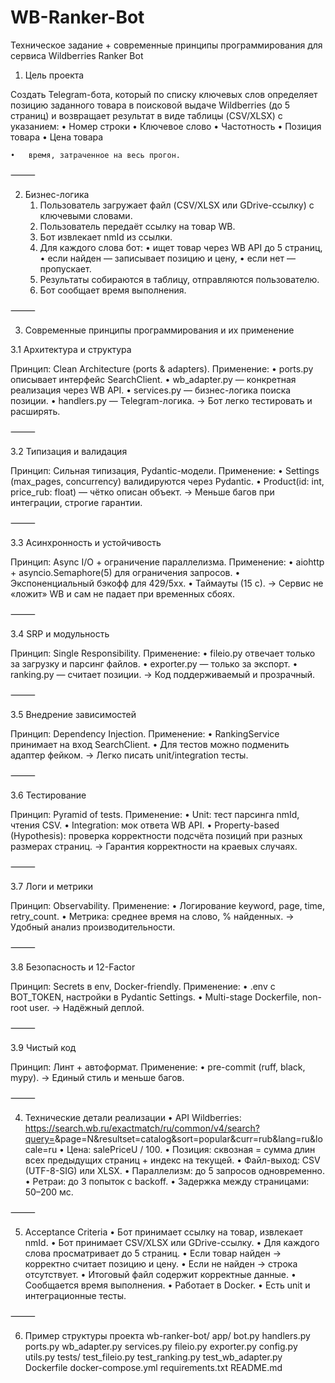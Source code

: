 # WB-Ranker-Bot


Техническое задание + современные принципы программирования для сервиса Wildberries Ranker Bot

1. Цель проекта

Создать Telegram-бота, который по списку ключевых слов определяет позицию заданного товара в поисковой выдаче Wildberries (до 5 страниц) и возвращает результат в виде таблицы (CSV/XLSX) с указанием:
	•	Номер строки
	•	Ключевое слово
	•	Частотность
	•	Позиция товара
	•	Цена товара

	•	время, затраченное на весь прогон.

⸻

2. Бизнес-логика
	1.	Пользователь загружает файл (CSV/XLSX или GDrive-ссылку) с ключевыми словами.
	2.	Пользователь передаёт ссылку на товар WB.
	3.	Бот извлекает nmId из ссылки.
	4.	Для каждого слова бот:
	•	ищет товар через WB API до 5 страниц,
	•	если найден — записывает позицию и цену,
	•	если нет — пропускает.
	5.	Результаты собираются в таблицу, отправляются пользователю.
	6.	Бот сообщает время выполнения.

⸻

3. Современные принципы программирования и их применение

3.1 Архитектура и структура

Принцип: Clean Architecture (ports & adapters).
Применение:
	•	ports.py описывает интерфейс SearchClient.
	•	wb_adapter.py — конкретная реализация через WB API.
	•	services.py — бизнес-логика поиска позиции.
	•	handlers.py — Telegram-логика.
→ Бот легко тестировать и расширять.

⸻

3.2 Типизация и валидация

Принцип: Сильная типизация, Pydantic-модели.
Применение:
	•	Settings (max_pages, concurrency) валидируются через Pydantic.
	•	Product(id: int, price_rub: float) — чётко описан объект.
→ Меньше багов при интеграции, строгие гарантии.

⸻

3.3 Асинхронность и устойчивость

Принцип: Async I/O + ограничение параллелизма.
Применение:
	•	aiohttp + asyncio.Semaphore(5) для ограничения запросов.
	•	Экспоненциальный бэкофф для 429/5xx.
	•	Таймауты (15 с).
→ Сервис не «ложит» WB и сам не падает при временных сбоях.

⸻

3.4 SRP и модульность

Принцип: Single Responsibility.
Применение:
	•	fileio.py отвечает только за загрузку и парсинг файлов.
	•	exporter.py — только за экспорт.
	•	ranking.py — считает позиции.
→ Код поддерживаемый и прозрачный.

⸻

3.5 Внедрение зависимостей

Принцип: Dependency Injection.
Применение:
	•	RankingService принимает на вход SearchClient.
	•	Для тестов можно подменить адаптер фейком.
→ Легко писать unit/integration тесты.

⸻

3.6 Тестирование

Принцип: Pyramid of tests.
Применение:
	•	Unit: тест парсинга nmId, чтения CSV.
	•	Integration: мок ответа WB API.
	•	Property-based (Hypothesis): проверка корректности подсчёта позиций при разных размерах страниц.
→ Гарантия корректности на краевых случаях.

⸻

3.7 Логи и метрики

Принцип: Observability.
Применение:
	•	Логирование keyword, page, time, retry_count.
	•	Метрика: среднее время на слово, % найденных.
→ Удобный анализ производительности.

⸻

3.8 Безопасность и 12-Factor

Принцип: Secrets в env, Docker-friendly.
Применение:
	•	.env с BOT_TOKEN, настройки в Pydantic Settings.
	•	Multi-stage Dockerfile, non-root user.
→ Надёжный деплой.

⸻

3.9 Чистый код

Принцип: Линт + автоформат.
Применение:
	•	pre-commit (ruff, black, mypy).
→ Единый стиль и меньше багов.

⸻

4. Технические детали реализации
	•	API Wildberries: https://search.wb.ru/exactmatch/ru/common/v4/search?query=<keyword>&page=N&resultset=catalog&sort=popular&curr=rub&lang=ru&locale=ru
	•	Цена: salePriceU / 100.
	•	Позиция: сквозная = сумма длин всех предыдущих страниц + индекс на текущей.
	•	Файл-выход: CSV (UTF-8-SIG) или XLSX.
	•	Параллелизм: до 5 запросов одновременно.
	•	Ретраи: до 3 попыток с backoff.
	•	Задержка между страницами: 50–200 мс.

⸻

5. Acceptance Criteria
	•	Бот принимает ссылку на товар, извлекает nmId.
	•	Бот принимает CSV/XLSX или GDrive-ссылку.
	•	Для каждого слова просматривает до 5 страниц.
	•	Если товар найден → корректно считает позицию и цену.
	•	Если не найден → строка отсутствует.
	•	Итоговый файл содержит корректные данные.
	•	Сообщается время выполнения.
	•	Работает в Docker.
	•	Есть unit и интеграционные тесты.

⸻

6. Пример структуры проекта
wb-ranker-bot/
  app/
    bot.py
    handlers.py
    ports.py
    wb_adapter.py
    services.py
    fileio.py
    exporter.py
    config.py
    utils.py
  tests/
    test_fileio.py
    test_ranking.py
    test_wb_adapter.py
  Dockerfile
  docker-compose.yml
  requirements.txt
  README.md

  